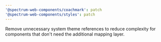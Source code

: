 ```yaml
---
'@spectrum-web-components/coachmark': patch
'@spectrum-web-components/styles': patch
---
```


Remove unnecessary system theme references to reduce complexity for components that don't need the additional mapping layer.
